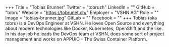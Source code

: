 +++
Title = "Tobias Brunner"
Twitter = "tobruzh"
LinkedIn = ""
GitHub = "tobru"
Website = "https://tobrunet.ch/"
Employer = "VSHN AG"
Role = ""
Image = "tobias-brunner.jpg"
GitLab = ""
Facebook = ""
+++
Tobias (aka tobru) is a DevOps Engineer at VSHN. He loves Open Source and everything about modern technologies like Docker, Kubernetes, OpenShift and the like. In his day job he leads the DevOps team at VSHN, does some sort of project management and works on APPUiO - The Swiss Container Platform.